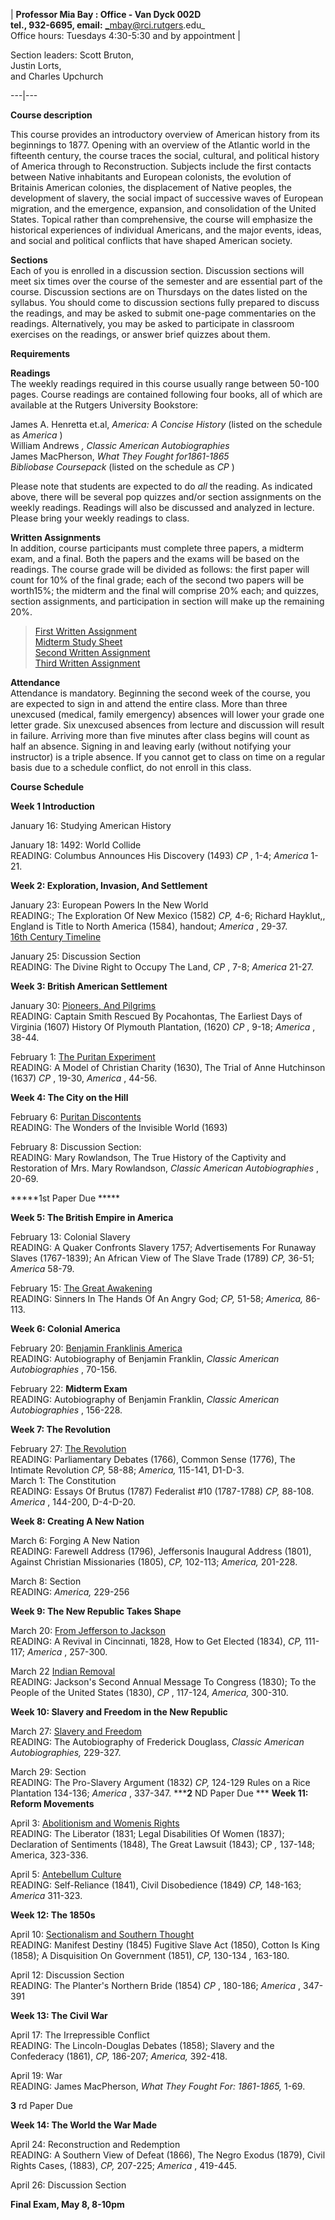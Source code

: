     
  | **Professor Mia Bay : Office - Van Dyck 002D**  
**tel., 932-6695, email:** _mbay@rci.rutgers.edu_  
Office hours: Tuesdays 4:30-5:30 and by appointment |

Section leaders: Scott Bruton,  
Justin Lorts,  
and Charles Upchurch  
  
---|---  
  


**Course description**

This course provides an introductory overview of American history from its
beginnings to 1877. Opening with an overview of the Atlantic world in the
fifteenth century, the course traces the social, cultural, and political
history of America through to Reconstruction. Subjects include the first
contacts between Native inhabitants and European colonists, the evolution of
Britainis American colonies, the displacement of Native peoples, the
development of slavery, the social impact of successive waves of European
migration, and the emergence, expansion, and consolidation of the United
States. Topical rather than comprehensive, the course will emphasize the
historical experiences of individual Americans, and the major events, ideas,
and social and political conflicts that have shaped American society.  


**Sections**  
Each of you is enrolled in a discussion section. Discussion sections will meet
six times over the course of the semester and are essential part of the
course. Discussion sections are on Thursdays on the dates listed on the
syllabus. You should come to discussion sections fully prepared to discuss the
readings, and may be asked to submit one-page commentaries on the readings.
Alternatively, you may be asked to participate in classroom exercises on the
readings, or answer brief quizzes about them.

**Requirements**

**Readings**  
The weekly readings required in this course usually range between 50-100
pages. Course readings are contained following four books, all of which are
available at the Rutgers University Bookstore:

James A. Henretta et.al, _America: A Concise History_ (listed on the schedule
as _America_ )  
William Andrews _, Classic American Autobiographies_  
James MacPherson, _What They Fought for1861-1865_  
_Bibliobase Coursepack_ (listed on the schedule as _CP_ )

Please note that students are expected to do _all_ the reading. As indicated
above, there will be several pop quizzes and/or section assignments on the
weekly readings. Readings will also be discussed and analyzed in lecture.
Please bring your weekly readings to class.  
    
    


**Written Assignments**  
In addition, course participants must complete three papers, a midterm exam,
and a final. Both the papers and the exams will be based on the readings. The
course grade will be divided as follows: the first paper will count for 10% of
the final grade; each of the second two papers will be worth15%; the midterm
and the final will comprise 20% each; and quizzes, section assignments, and
participation in section will make up the remaining 20%.

> [First Written Assignment](UShistory2.html)  
> [Midterm Study Sheet](UShistoryMT.html)  
> [Second Written Assignment](UShistoryP2.html)  
> [Third Written Assignment](UShistoryP3.html)

  
**Attendance**  
Attendance is mandatory. Beginning the second week of the course, you are
expected to sign in and attend the entire class. More than three unexcused
(medical, family emergency) absences will lower your grade one letter grade.
Six unexcused absences from lecture and discussion will result in failure.
Arriving more than five minutes after class begins will count as half an
absence. Signing in and leaving early (without notifying your instructor) is a
triple absence. If you cannot get to class on time on a regular basis due to a
schedule conflict, do not enroll in this class.  
    
    
  

**Course Schedule**

**Week 1 Introduction**

January 16: Studying American History

January 18: 1492: World Collide  
READING: Columbus Announces His Discovery (1493) _CP_ , 1-4; _America_ 1-21.  
    


**Week 2: Exploration, Invasion, And Settlement**

January 23: European Powers In the New World  
READING:; The Exploration Of New Mexico (1582) _CP,_ 4-6; Richard Hayklut,,
England is Title to North America (1584), handout; _America_ , 29-37.  
[16th Century Timeline](UShistory1.html)

January 25: Discussion Section  
READING: The Divine Right to Occupy The Land, _CP_ , 7-8; _America_ 21-27.  


**Week 3: British American Settlement**

January 30: [Pioneers, And Pilgrims](UShistory3.html)  
READING: Captain Smith Rescued By Pocahontas, The Earliest Days of Virginia
(1607) History Of Plymouth Plantation, (1620) _CP_ , 9-18; _America_ , 38-44.

February 1: [The Puritan Experiment](UShistory4.html)  
READING: A Model of Christian Charity (1630), The Trial of Anne Hutchinson
(1637) _CP_ , 19-30, _America_ , 44-56.  


**Week 4: The City on the Hill**

February 6: [Puritan Discontents](UShistory5.html)  
READING: The Wonders of the Invisible World (1693)

February 8: Discussion Section:  
READING: Mary Rowlandson, The True History of the Captivity and Restoration of
Mrs. Mary Rowlandson, _Classic American Autobiographies_ , 20-69.

*****1st Paper Due *****

  
  
  

**Week 5: The British Empire in America**

February 13: Colonial Slavery  
READING: A Quaker Confronts Slavery 1757; Advertisements For Runaway Slaves
(1767-1839); An African View of The Slave Trade (1789) _CP,_ 36-51; _America_
58-79.  

February 15: [The Great Awakening](UShistory7.html)  
READING: Sinners In The Hands Of An Angry God; _CP,_ 51-58; _America,_ 86-113.  


**Week 6: Colonial America**

February 20: [Benjamin Franklinis America](UShistory8.html)  
READING: Autobiography of Benjamin Franklin, _Classic American
Autobiographies_ , 70-156.

February 22: **Midterm Exam**  
READING: Autobiography of Benjamin Franklin, _Classic American
Autobiographies_ , 156-228.  


**Week 7: The Revolution**

February 27: [The Revolution](UShistory9.html)  
READING: Parliamentary Debates (1766), Common Sense (1776), The Intimate
Revolution _CP,_ 58-88; _America,_ 115-141, D1-D-3.  
March 1: The Constitution  
READING: Essays Of Brutus (1787) Federalist #10 (1787-1788) _CP,_ 88-108.
_America_ , 144-200, D-4-D-20.  


**Week 8: Creating A New Nation**

March 6: Forging A New Nation  
READING: Farewell Address (1796), Jeffersonis Inaugural Address (1801),
Against Christian Missionaries (1805), _CP,_ 102-113; _America,_ 201-228.

March 8: Section  
READING: _America,_ 229-256  
    


**Week 9: The New Republic Takes Shape**

March 20: [From Jefferson to Jackson](UShistory10.html)  
READING: A Revival in Cincinnati, 1828, How to Get Elected (1834), _CP,_
111-117; _America_ , 257-300.

March 22 [Indian Removal](UShistory11.html)  
READING: Jackson's Second Annual Message To Congress (1830); To the People of
the United States (1830), _CP_ , 117-124, _America,_ 300-310.  


**Week 10: Slavery and Freedom in the New Republic**

March 27: [Slavery and Freedom](UShistory12.html)  
READING: The Autobiography of Frederick Douglass, _Classic American
Autobiographies,_ 229-327.

March 29: Section  
READING: The Pro-Slavery Argument (1832) _CP,_ 124-129 Rules on a Rice
Plantation 134-136; _America_ , 337-347.  *****2** ND Paper Due *** **Week 11:
Reform Movements**

April 3: [Abolitionism and Womenis Rights](UShistory13.html)  
READING: The Liberator (1831; Legal Disabilities Of Women (1837); Declaration
of Sentiments (1848), The Great Lawsuit (1843); CP _,_ 137-148; America,
323-336.

April 5: [Antebellum Culture](UShistory14.html)  
READING: Self-Reliance (1841), Civil Disobedience (1849) _CP,_ 148-163;
_America_ 311-323.  


**Week 12: The 1850s**

April 10: [Sectionalism and Southern Thought](UShistory15.html)  
READING: Manifest Destiny (1845) Fugitive Slave Act (1850), Cotton Is King
(1858); A Disquisition On Government (1851), _CP,_ 130-134 _,_ 163-180.

April 12: Discussion Section  
READING: The Planter's Northern Bride (1854) _CP_ , 180-186; _America_ , 347-
391  


**Week 13: The Civil War**

April 17: The Irrepressible Conflict  
READING: The Lincoln-Douglas Debates (1858); Slavery and the Confederacy
(1861), _CP,_ 186-207; _America,_ 392-418.

April 19: War  
READING: James MacPherson, _What They Fought For: 1861-1865,_ 1-69.

**3** rd Paper Due  


**Week 14: The World the War Made**

April 24: Reconstruction and Redemption  
READING: A Southern View of Defeat (1866), The Negro Exodus (1879), Civil
Rights Cases, (1883), _CP,_ 207-225; _America_ , 419-445.

April 26: Discussion Section

**Final Exam, May 8, 8-10pm**

